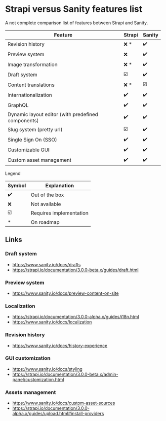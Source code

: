 # Strapi versus Sanity features list

A not complete comparison list of features between Strapi and Sanity.


| Feature | Strapi | Sanity |
| ----------|--------| --------|
| Revision history | ❌ * | ✔️ |
| Preview system | ❌ | ✔️ |
| Image transformation | ❌ * | ✔️ |
| Draft system | ☑️ | ✔️ |
| Content translations | ❌ * | ☑️ |
| Internationalization | ✔️ | ✔️ |
| GraphQL | ✔️ | ✔️ |
| Dynamic layout editor (with predefined components) | ✔️ | ✔️ |
| Slug system (pretty url) | ☑️ | ✔️ |
| Single Sign On (SSO) | ✔️ | ✔️ |
| Customizable GUI | ✔️ | ✔️ |
| Custom asset management | ✔️ | ✔️ |

Legend

| Symbol | Explanation |
| --- | --- |
| ✔️ | Out of the box |
| ❌ | Not available |
| ☑️ | Requires implementation |
| * | On roadmap |


## Links

### Draft system
- https://www.sanity.io/docs/drafts
- https://strapi.io/documentation/3.0.0-beta.x/guides/draft.html

### Preview system
- https://www.sanity.io/docs/preview-content-on-site

### Localization
- https://strapi.io/documentation/3.0.0-alpha.x/guides/i18n.html
- https://www.sanity.io/docs/localization

### Revision history
- https://www.sanity.io/docs/history-experience

### GUI customization
- https://www.sanity.io/docs/styling
- https://strapi.io/documentation/3.0.0-beta.x/admin-panel/customization.html

### Assets management
- https://www.sanity.io/docs/custom-asset-sources
- https://strapi.io/documentation/3.0.0-alpha.x/guides/upload.html#install-providers
